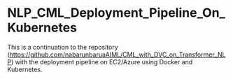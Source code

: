 # NLP_CML_Deployment_Pipeline_On_Kubernetes
This is a continuation to the repository (https://github.com/nabarunbaruaAIML/CML_with_DVC_on_Transformer_NLP) with  the deployment pipeline on EC2/Azure using Docker and Kubernetes.


